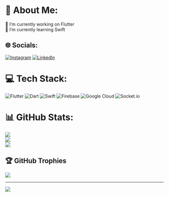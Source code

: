 # 💫 About Me:
🔭 I’m currently working on Flutter <br>🌱 I’m currently learning Swift


## 🌐 Socials:
[![Instagram](https://img.shields.io/badge/Instagram-%23E4405F.svg?logo=Instagram&logoColor=white)](https://instagram.com/dev.burakaydin) [![LinkedIn](https://img.shields.io/badge/LinkedIn-%230077B5.svg?logo=linkedin&logoColor=white)](https://linkedin.com/in/devburakaydin) 

# 💻 Tech Stack:
![Flutter](https://img.shields.io/badge/Flutter-%2302569B.svg?style=for-the-badge&logo=Flutter&logoColor=white) ![Dart](https://img.shields.io/badge/dart-%230175C2.svg?style=for-the-badge&logo=dart&logoColor=white) ![Swift](https://img.shields.io/badge/swift-F54A2A?style=for-the-badge&logo=swift&logoColor=white) ![Firebase](https://img.shields.io/badge/firebase-%23039BE5.svg?style=for-the-badge&logo=firebase) ![Google Cloud](https://img.shields.io/badge/Google%20Cloud-%234285F4.svg?style=for-the-badge&logo=google-cloud&logoColor=white) ![Socket.io](https://img.shields.io/badge/Socket.io-black?style=for-the-badge&logo=socket.io&badgeColor=010101)
# 📊 GitHub Stats:
![](https://github-readme-stats.vercel.app/api?username=devburakaydin&theme=dark&hide_border=false&include_all_commits=true&count_private=false)<br/>
![](https://github-readme-streak-stats.herokuapp.com/?user=devburakaydin&theme=dark&hide_border=false)<br/>
![](https://github-readme-stats.vercel.app/api/top-langs/?username=devburakaydin&theme=dark&hide_border=false&include_all_commits=true&count_private=false&layout=compact)

## 🏆 GitHub Trophies
![](https://github-profile-trophy.vercel.app/?username=devburakaydin&theme=radical&no-frame=false&no-bg=false&margin-w=4)

---
[![](https://visitcount.itsvg.in/api?id=devburakaydin&icon=9&color=4)](https://visitcount.itsvg.in)

<!-- Proudly created with GPRM ( https://gprm.itsvg.in ) -->
